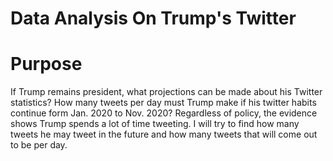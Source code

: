 # Data Analysis On Trump's Twitter
# Purpose
If Trump remains president, what projections can be made about his Twitter statistics? How many tweets per day must Trump make if his twitter habits continue form Jan. 2020 to Nov. 2020? Regardless of policy, the evidence shows Trump spends a lot of time tweeting. I will try to find how many tweets he may tweet in the future and how many tweets that will come out to be per day.
